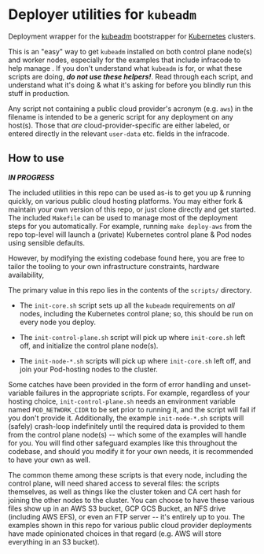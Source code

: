 Deployer utilities for `kubeadm`
================================

Deployment wrapper for the
[kubeadm](https://kubernetes.io/docs/setup/production-environment/tools/kubeadm)
bootstrapper for [Kubernetes](https://kubernetes.io) clusters.

This is an "easy" way to get `kubeadm` installed on both control plane node(s)
and worker nodes, especially for the examples that include infracode to help
manage . If you don't understand what `kubeadm` is for, or what these scripts
are doing, ***do not use these helpers!***. Read through each script, and
understand what it's doing & what it's asking for before you blindly run this
stuff in production.

Any script not containing a public cloud provider's acronym (e.g. `aws`) in the
filename is intended to be a generic script for any deployment on any host(s).
Those that *are* cloud-provider-specific are either labeled, or entered directly
in the relevant `user-data` etc. fields in the infracode.

How to use
----------

***IN PROGRESS***

The included utilities in this repo can be used as-is to get you up & running
quickly, on various public cloud hosting platforms. You may either fork &
maintain your own version of this repo, or just clone directly and get started.
The included `Makefile` can be used to manage most of the deployment steps for
you automatically. For example, running `make deploy-aws` from the repo
top-level will launch a (private) Kubernetes control plane & Pod nodes using
sensible defaults.

However, by modifying the existing codebase found here, you are free to tailor
the tooling to your own infrastructure constraints, hardware availability, 

The primary value in this repo lies in the contents of the `scripts/` directory.

- The `init-core.sh` script sets up all the `kubeadm` requirements on *all*
  nodes, including the Kubernetes control plane; so, this should be run on every
  node you deploy.

- The `init-control-plane.sh` script will pick up where `init-core.sh` left off,
  and initialize the control plane node(s).

- The `init-node-*.sh` scripts will pick up where `init-core.sh` left off, and
  join your Pod-hosting nodes to the cluster.

Some catches have been provided in the form of error handling and unset-variable
failures in the appropriate scripts. For example, regardless of your hosting
choice, `init-control-plane.sh` needs an environment variable named
`POD_NETWORK_CIDR` to be set prior to running it, and the script will fail if
you don't provide it. Additionally, the example `init-node-*.sh` scripts will
(safely) crash-loop indefinitely until the required data is provided to them
from the control plane node(s) -- which some of the examples will handle for
you. You will find other safeguard examples like this throughout the codebase,
and should you modify it for your own needs, it is recommended to have your own
as well.

The common theme among these scripts is that every node, including the control
plane, will need shared access to several files: the scripts themselves, as well
as things like the cluster token and CA cert hash for joining the other nodes to
the cluster. You can choose to have these various files show up in an AWS S3
bucket, GCP GCS Bucket, an NFS drive (including AWS EFS), or even an FTP server
-- it's entirely up to you. The examples shown in this repo for various public
cloud provider deployments have made opinionated choices in that regard (e.g.
AWS will store everything in an S3 bucket).
